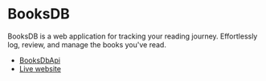 # BooksDB

BooksDB is a web application for tracking your reading journey. Effortlessly log, review, and manage the books you've read.

- [BooksDbApi](https://github.com/ali-jetham/booksdbapi)
- [Live website](https://booksdb.alijetham.com)
